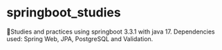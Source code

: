 # springboot_studies
🍃Studies and practices using springboot 3.3.1 with java 17. Dependencies used: Spring Web, JPA, PostgreSQL and Validation.
